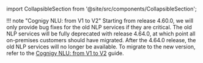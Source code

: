 import CollapsibleSection from '@site/src/components/CollapsibleSection';

!!! note "Cognigy NLU: from V1 to V2"
    Starting from release 4.60.0, we will only provide bug fixes for the old NLP services if they are critical. The old NLP services will be fully deprecated with release 4.64.0, at which point all on-premises customers should have migrated. After the 4.64.0 release, the old NLP services will no longer be available. To migrate to the new version, refer to the [Cognigy NLU: from V1 to V2](https://docs.cognigy.com/ai/installation/migration/from-nlu-v1-to-v2-migration/) guide.


